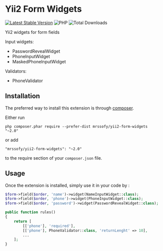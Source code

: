 Yii2 Form Widgets
=================
[![Latest Stable Version](https://img.shields.io/packagist/v/mrssoft/yii2-form-widgets.svg)](https://packagist.org/packages/mrssoft/yii2-form-widgets)
![PHP](https://img.shields.io/packagist/php-v/mrssoft/yii2-form-widgets.svg)
![Total Downloads](https://img.shields.io/packagist/dt/mrssoft/yii2-form-widgets.svg)

Yii2 widgets for form fields

Input widgets:
- PasswordRevealWidget
- PhoneInputWidget
- MaskedPhoneInputWidget

Validators:
- PhoneValidator


Installation
------------

The preferred way to install this extension is through [composer](http://getcomposer.org/download/).

Either run

```
php composer.phar require --prefer-dist mrssofy/yii2-form-widgets "~2.0"
```

or add

```
"mrssofy/yii2-form-widgets": "~2.0"
```

to the require section of your `composer.json` file.


Usage
-----

Once the extension is installed, simply use it in your code by  :

```php
$form->field($order, 'name')->widget(NameInputWidget::class);
$form->field($order, 'phone')->widget(PhoneInputWidget::class);
$form->field($order, 'password')->widget(PasswordRevealWidget::class);
```

```php
public function rules()
{
    return [
        [['phone'], 'required'],
        [['phone'], PhoneValidator::class, 'returnLenght' => 10],
        ...
    ];
}
```